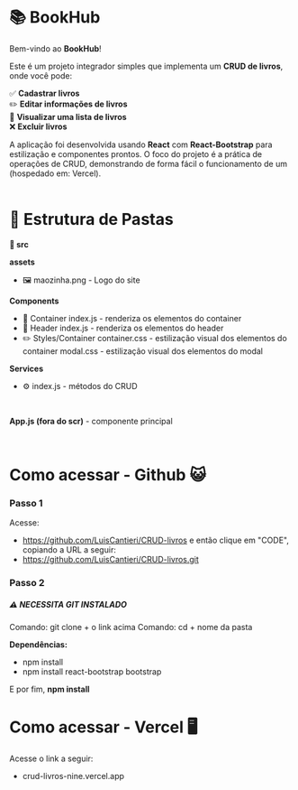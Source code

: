 # 📚 BookHub

Bem-vindo ao **BookHub**!

Este é um projeto integrador simples que implementa um **CRUD de livros**, onde você pode:

✅ **Cadastrar livros**  
✏️ **Editar informações de livros**  
📖 **Visualizar uma lista de livros**  
❌ **Excluir livros**  

A aplicação foi desenvolvida usando **React** com **React-Bootstrap** para estilização e componentes prontos. O foco do projeto é a prática de operações de CRUD, demonstrando de forma fácil o funcionamento de um (hospedado em: Vercel).
<br>
<br>

# 📂 Estrutura de Pastas
**📂 src**

**assets**
 - 🖼️ maozinha.png  - Logo do site

 **Components**
 - 📂 Container
 index.js - renderiza os elementos do container
 - 📂 Header
 index.js - renderiza os elementos do header
 - ✏️ Styles/Container
 container.css - estilização visual dos elementos do container
 modal.css - estilização visual dos elementos do modal
 
 
 **Services**
 - ⚙️ index.js - métodos do CRUD
 
 <br>
 
 **App.js (fora do scr)** - componente principal

 <br>

 # Como acessar - **Github** 😺

 ### **Passo 1**
 Acesse: 
 - https://github.com/LuisCantieri/CRUD-livros 
 e então clique em "CODE", copiando a URL a seguir:
 - https://github.com/LuisCantieri/CRUD-livros.git

 ### **Passo 2**
 ##### ⚠️ **NECESSITA GIT INSTALADO**
 Comando: git clone + o link acima
 Comando: cd + nome da pasta

 **Dependências:**
 - npm install
 - npm install react-bootstrap bootstrap

 E por fim, **npm install**

 # Como acessar - **Vercel** 🖥️

Acesse o link a seguir:
- crud-livros-nine.vercel.app
